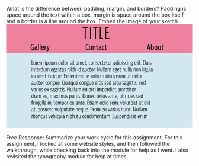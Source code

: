 What is the difference between padding, margin, and borders?
Padding is space around the text within a box, margin is space around the box itself, and a border is a line around the box.
Embed the image of your sketch.
![my sketch](./images/sketch.png)

Free Response: Summarize your work cycle for this assignment.
For this assignment, I looked at some website styles, and then followed the walkthrough, while checking back into the module for help as I went. I also revisited the typography module for help at times.
